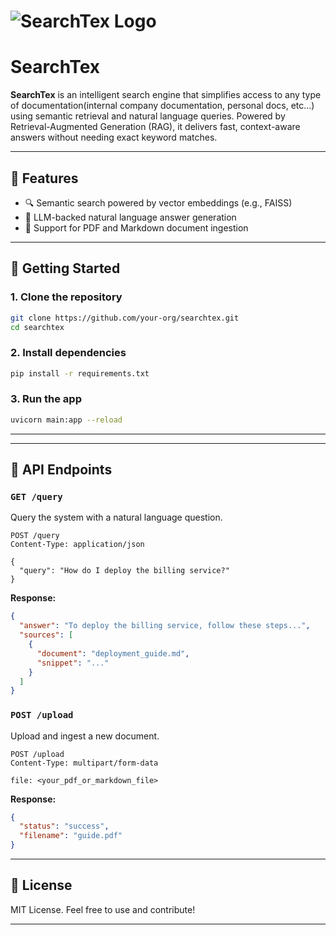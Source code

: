 # ![SearchTex Logo](https://github.com/user-attachments/assets/707ebc8a-fb2f-4cbd-8341-7ad060fe5ec0)

# SearchTex

**SearchTex** is an intelligent search engine that simplifies access to any type of documentation(internal company documentation, personal docs, etc...) using semantic retrieval and natural language queries. Powered by Retrieval-Augmented Generation (RAG), it delivers fast, context-aware answers without needing exact keyword matches.

---

## 🚀 Features

- 🔍 Semantic search powered by vector embeddings (e.g., FAISS)
- 🧠 LLM-backed natural language answer generation
- 📄 Support for PDF and Markdown document ingestion
---

## 🧭 Getting Started

### 1. Clone the repository
```bash
git clone https://github.com/your-org/searchtex.git
cd searchtex
```

### 2. Install dependencies
```bash
pip install -r requirements.txt
```

### 3. Run the app
```bash
uvicorn main:app --reload
```

---

---

## 🧩 API Endpoints

### `GET /query`
Query the system with a natural language question.
```http
POST /query
Content-Type: application/json

{
  "query": "How do I deploy the billing service?"
}
```
**Response:**
```json
{
  "answer": "To deploy the billing service, follow these steps...",
  "sources": [
    {
      "document": "deployment_guide.md",
      "snippet": "..."
    }
  ]
}
```

### `POST /upload`
Upload and ingest a new document.
```http
POST /upload
Content-Type: multipart/form-data

file: <your_pdf_or_markdown_file>
```
**Response:**
```json
{
  "status": "success",
  "filename": "guide.pdf"
}
```

---


## 📢 License
MIT License. Feel free to use and contribute!

---
